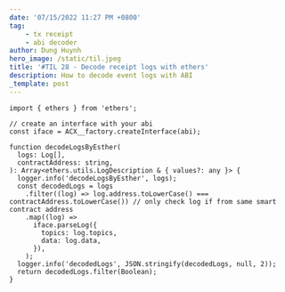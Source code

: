 ```yaml
---
date: '07/15/2022 11:27 PM +0800'
tag:
    - tx receipt
    - abi decoder
author: Dung Huynh
hero_image: /static/til.jpeg
title: '#TIL 28 - Decode receipt logs with ethers'
description: How to decode event logs with ABI
_template: post
---
```


    import { ethers } from 'ethers';

    // create an interface with your abi
    const iface = ACX__factory.createInterface(abi);

    function decodeLogsByEsther(
      logs: Log[],
      contractAddress: string,
    ): Array<ethers.utils.LogDescription & { values?: any }> {
      logger.info('decodeLogsByEsther', logs);
      const decodedLogs = logs
        .filter((log) => log.address.toLowerCase() === contractAddress.toLowerCase()) // only check log if from same smart contract address
        .map((log) =>
          iface.parseLog({
            topics: log.topics,
            data: log.data,
          }),
        );
      logger.info('decodedLogs', JSON.stringify(decodedLogs, null, 2));
      return decodedLogs.filter(Boolean);
    }
